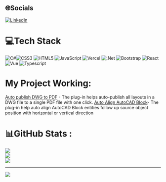 
## 🌐Socials
[![LinkedIn](https://img.shields.io/badge/LinkedIn-%230077B5.svg?logo=linkedin&logoColor=white)](https://linkedin.com/in/https://www.linkedin.com/in/hoang-huy-pham-ngo-3b5800134/) 

# 💻Tech Stack
![C#](https://img.shields.io/badge/c%23-%23239120.svg?style=for-the-badge&logo=c-sharp&logoColor=white)![CSS3](https://img.shields.io/badge/css3-%231572B6.svg?style=for-the-badge&logo=css3&logoColor=white) ![HTML5](https://img.shields.io/badge/html5-%23E34F26.svg?style=for-the-badge&logo=html5&logoColor=white) ![JavaScript](https://img.shields.io/badge/javascript-%23323330.svg?style=for-the-badge&logo=javascript&logoColor=%23F7DF1E) ![Vercel](https://img.shields.io/badge/vercel-%23000000.svg?style=for-the-badge&logo=vercel&logoColor=white) ![.Net](https://img.shields.io/badge/.NET-5C2D91?style=for-the-badge&logo=.net&logoColor=white) ![Bootstrap](https://img.shields.io/badge/bootstrap-%23563D7C.svg?style=for-the-badge&logo=bootstrap&logoColor=white) ![React](https://img.shields.io/badge/react-%2320232a.svg?style=for-the-badge&logo=react&logoColor=%2361DAFB) ![Vue](https://img.shields.io/badge/Vue%20js-35495E?style=for-the-badge&logo=vuedotjs&logoColor=4FC08D) ![Typescript](https://img.shields.io/badge/TypeScript-007ACC?style=for-the-badge&logo=typescript&logoColor=white)

# My Project Working:
[Auto publish DWG to PDF](https://github.com/huypham0808/Autopublish_AutoCAD_Plug-in) - The plug-in helps auto-publish all layouts in a DWG file to a single PDF file with one click.
[Auto Align AutoCAD Block](https://github.com/huypham0808/Align-Block)- The plug-in help auto align AutoCAD Block entities follow up source object position with horizontal or vertical direction

# 📊GitHub Stats :
![](https://github-readme-stats.vercel.app/api?username=huypham0808&theme=radical&hide_border=false&include_all_commits=false&count_private=false)<br/>
![](https://github-readme-streak-stats.herokuapp.com/?user=huypham0808&theme=radical&hide_border=false)<br/>
![](https://github-readme-stats.vercel.app/api/top-langs/?username=huypham0808&theme=radical&hide_border=false&include_all_commits=false&count_private=false&layout=compact)



---
[![](https://visitcount.itsvg.in/api?id=huypham0808&icon=0&color=0)](https://visitcount.itsvg.in)
